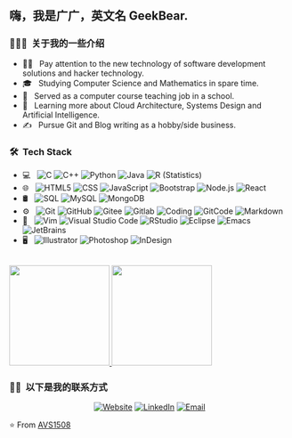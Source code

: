 <h2> 嗨，我是广广，英文名 GeekBear.</h2>

<h3> 👨🏻‍💻 &nbsp;关于我的一些介绍 </h3>

- 👨‍🎓 &nbsp; Pay attention to the new technology of software development solutions and hacker technology.
- 🎓 &nbsp; Studying Computer Science and Mathematics in spare time.
- 💼 &nbsp; Served as a computer course teaching job in a school.
- 🌱 &nbsp; Learning more about Cloud Architecture, Systems Design and Artificial Intelligence.
- ✍️ &nbsp; Pursue Git and Blog writing as a hobby/side business.

<h3> 🛠 &nbsp;Tech Stack</h3>

- 💻 &nbsp;
  ![C](https://img.shields.io/badge/-C-333333?style=flat&logo=C%2B%2B&logoColor=00599C)
  ![C++](https://img.shields.io/badge/-C++-333333?style=flat&logo=C%2B%2B&logoColor=00599C)
  ![Python](https://img.shields.io/badge/-Python-333333?style=flat&logo=python)
  ![Java](https://img.shields.io/badge/-Java-333333?style=flat&logo=Java&logoColor=007396)
  ![R (Statistics)](https://img.shields.io/badge/-R-333333?style=flat&logo=R&logoColor=276DC3)
- 🌐 &nbsp;
  ![HTML5](https://img.shields.io/badge/-HTML5-333333?style=flat&logo=HTML5)
  ![CSS](https://img.shields.io/badge/-CSS-333333?style=flat&logo=CSS3&logoColor=1572B6)
  ![JavaScript](https://img.shields.io/badge/-JavaScript-333333?style=flat&logo=javascript)
  ![Bootstrap](https://img.shields.io/badge/-Bootstrap-333333?style=flat&logo=bootstrap&logoColor=563D7C)
  ![Node.js](https://img.shields.io/badge/-Node.js-333333?style=flat&logo=node.js)
  ![React](https://img.shields.io/badge/-React-333333?style=flat&logo=react)
- 🛢 &nbsp;
  ![SQL](https://img.shields.io/badge/-SQL-333333?style=flat&logo=sql)
  ![MySQL](https://img.shields.io/badge/-MySQL-333333?style=flat&logo=mysql)
  ![MongoDB](https://img.shields.io/badge/-MongoDB-333333?style=flat&logo=mongodb)
- ⚙️ &nbsp;
  ![Git](https://img.shields.io/badge/-Git-333333?style=flat&logo=git)
  ![GitHub](https://img.shields.io/badge/-GitHub-333333?style=flat&logo=github)
  ![Gitee](https://img.shields.io/badge/-Gitee-333333?style=flat&logo=gitee)
  ![Gitlab](https://img.shields.io/badge/-Gitlab-333333?style=flat&logo=gitlab)
  ![Coding](https://img.shields.io/badge/-Coding-333333?style=flat&logo=coding)
  ![GitCode](https://img.shields.io/badge/-GitCode-333333?style=flat&logo=gitcode)
  ![Markdown](https://img.shields.io/badge/-Markdown-333333?style=flat&logo=markdown)
- 🔧 &nbsp;
  ![Vim](https://img.shields.io/badge/-Vim-333333?style=flat&logo=vim)
  ![Visual Studio Code](https://img.shields.io/badge/-Visual%20Studio%20Code-333333?style=flat&logo=visual-studio-code&logoColor=007ACC)
  ![RStudio](https://img.shields.io/badge/-RStudio-333333?style=flat&logo=rstudio)
  ![Eclipse](https://img.shields.io/badge/-Eclipse-333333?style=flat&logo=eclipse-ide&logoColor=2C2255)
  ![Emacs](https://img.shields.io/badge/-Emacs-333333?style=flat&logo=emacs-ide&logoColor=2C2255)
  ![JetBrains](https://img.shields.io/badge/-JetBrains-333333?style=flat&logo=jetbrains-ide&logoColor=2C2255)
- 🖥 &nbsp;
  ![Illustrator](https://img.shields.io/badge/-Illustrator-333333?style=flat&logo=adobe-illustrator)
  ![Photoshop](https://img.shields.io/badge/-Photoshop-333333?style=flat&logo=adobe-photoshop)
  ![InDesign](https://img.shields.io/badge/-InDesign-333333?style=flat&logo=adobe-indesign)

<br/>

<a href="https://github.com/stevenzdg988">
  <img height="180em" src="https://github-readme-stats.vercel.app/api?username=stevenzdg988&theme=buefy&show_icons=true" />
  <img height="180em" src="https://github-readme-stats.vercel.app/api/top-langs/?username=stevenzdg988&theme=buefy&layout=compact" />
</a>

<br/>

<h3> 🤝🏻 &nbsp;以下是我的联系方式 </h3>

<p align="center">
<a href="https://stevenzdg988.github.io/ITech"><img alt="Website" src="https://img.shields.io/badge/Website-ITech-blue?style=flat-square&logo=google-chrome"></a>
<a href="https://www.linkedin.cn/injobs/in/r-r-e-zee-a4b06120a"><img alt="LinkedIn" src="https://img.shields.io/badge/LinkedIn-Aditya%20Vikram%20Singh-blue?style=flat-square&logo=linkedin"></a>
<a href="mailto:stevenzdg988@gmail.com"><img alt="Email" src="https://img.shields.io/badge/Email-stevenzdg988@gmail.com-blue?style=flat-square&logo=gmail"></a>
</p>

⭐️ From [AVS1508](https://github.com/AVS1508)
